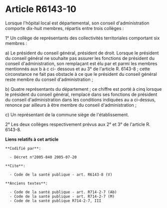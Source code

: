 # Article R6143-10

Lorsque l'hôpital local est départemental, son conseil d'administration comporte dix-huit membres, répartis entre trois
collèges :

1° Un collège de représentants des collectivités territoriales comportant six membres :

a) Le président du conseil général, président de droit. Lorsque le président du conseil général ne souhaite pas assurer les
fonctions de président du conseil d'administration, son remplaçant est élu par et parmi les membres mentionnés aux b à c ci-
dessous et au 3° de l'article R. 6143-8 ; cette circonstance ne fait pas obstacle à ce que le président du conseil général
reste membre du conseil d'administration ;

b) Quatre représentants du département ; ce chiffre est porté à cinq lorsque le président du conseil général, remplacé dans
ses fonctions de président du conseil d'administration dans les conditions indiquées au a ci-dessus, renonce par ailleurs à
être membre du conseil d'administration ;

c) Un représentant de la commune siège de l'établissement.

2° Les deux collèges respectivement prévus aux 2° et 3° de l'article R. 6143-8.

**Liens relatifs à cet article**

	**Codifié par**:

	  - Décret n°2005-840 2005-07-20

	**Cite**:

	  - Code de la santé publique - art. R6143-8 (V)

	**Anciens textes**:

	  - Code de la santé publique - art. R714-2-7 (Ab)
	  - Code de la santé publique - art. R714-2-7 (M)
	  - Code de la santé publique R714-2-7, III
